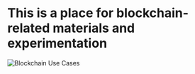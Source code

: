 # This is a place for blockchain-related materials and experimentation

![Blockchain Use Cases](https://github.com/Pomona-ITS/hpc/blob/master/design/new_technologies/blockchain/Decentralization%20use%20cases.jpg)
